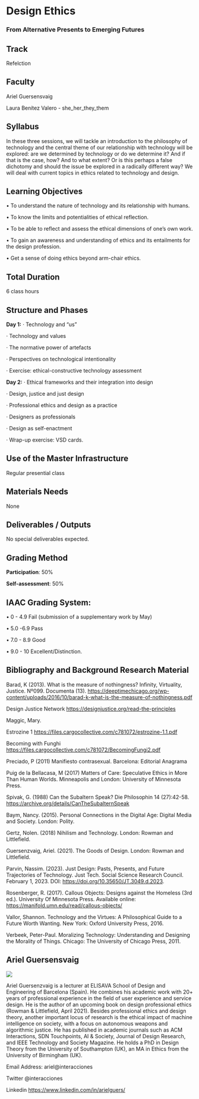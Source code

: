 # Design Ethics
### From Alternative Presents to Emerging Futures

## Track
Refelction

## Faculty
Ariel Guersensvaig

Laura Benítez Valero - she_her_they_them


## Syllabus

In these three sessions, we will tackle an introduction to the philosophy of technology and the central theme of our relationship with technology will be explored: are we determined by technology or do we determine it? And if that is the case, how? And to what extent? Or is this perhaps a false dichotomy and should the issue be explored in a radically different way? We will deal with current topics in ethics related to technology and design.
​​
## Learning Objectives

•	To understand the nature of technology and its relationship with humans.

•	To know the limits and potentialities of ethical reflection.

•	To be able to reflect and assess the ethical dimensions of one’s own work.

•	To gain an awareness and understanding of ethics and its entailments for the design profession.

•	Get a sense of doing ethics beyond arm-chair ethics.


## Total Duration
6 class hours

## Structure and Phases

**Day 1:**
·   	Technology and “us”

·   	Technology and values

·   	The normative power of artefacts

·   	Perspectives on technological intentionality

·   	Exercise: ethical-constructive technology assessment

**Day 2:**
·     Ethical frameworks and their integration into design

·    	Design, justice and just design

·     Professional ethics and design as a practice

·   	Designers as professionals

·   	Design as self-enactment

·   	Wrap-up exercise: VSD cards.


## Use of the Master Infrastructure
Regular presential class


## Materials Needs
None

## Deliverables / Outputs
No special deliverables expected.

## Grading Method

**Participation**: 50%

**Self-assessment**: 50%

## IAAC Grading System:

• 0 - 4.9 Fail (submission of a supplementary work by May)

• 5.0 -6.9 Pass

• 7.0 - 8.9 Good

• 9.0 - 10 Excellent/Distinction.


## Bibliography and Background Research Material

Barad, K (2013). What is the measure of nothingness? Infinity, Virtuality, Justice. Nº099. Documenta (13).
https://deeptimechicago.org/wp-content/uploads/2016/10/barad-k-what-is-the-measure-of-nothingness.pdf

Design Justice Network  https://designjustice.org/read-the-principles

Maggic, Mary.

Estrozine 1 https://files.cargocollective.com/c781072/estrozine-1.1.pdf

Becoming with Funghi https://files.cargocollective.com/c781072/BecomingFungi2.pdf

Preciado, P (2011) Manifiesto contrasexual. Barcelona: Editorial Anagrama

Puig de la Bellacasa, M (2017) Matters of Care: Speculative Ethics in More Than Human Worlds. Minneapolis and London: University of Minnesota Press.

Spivak, G. (1988) Can the Subaltern Speak? Die Philosophin 14 (27):42-58.
https://archive.org/details/CanTheSubalternSpeak

Baym, Nancy. (2015). Personal Connections in the Digital Age: Digital Media and Society. London: Polity.

Gertz, Nolen. (2018) Nihilism and Technology. London: Rowman and Littlefield.

Guersenzvaig, Ariel. (2021). The Goods of Design. London: Rowman and Littlefield.

Parvin, Nassim. (2023). Just Design: Pasts, Presents, and Future Trajectories of Technology. Just Tech. Social Science Research Council. February 1, 2023. DOI: https://doi.org/10.35650/JT.3049.d.2023.

Rosenberger, R. (2017). Callous Objects: Designs against the Homeless (3rd ed.). University Of Minnesota Press. Available online: https://manifold.umn.edu/read/callous-objects/

Vallor, Shannon. Technology and the Virtues: A Philosophical Guide to a Future Worth Wanting. New York: Oxford University Press, 2016.

Verbeek, Peter-Paul. Moralizing Technology: Understanding and Designing the Morality of Things. Chicago: The University of Chicago Press, 2011.



## Ariel Guersensvaig

![](../../../assets/images/faculty_photos/ariel_guersensvaig.jpg)

Ariel Guersenzvaig is a lecturer at ELISAVA School of Design and Engineering of Barcelona (Spain). He combines his academic work with 20+ years of professional experience in the field of user experience and service design. He is the author of an upcoming book on design professional ethics (Rowman & Littlefield, April 2021). Besides professional ethics and design theory, another important locus of research is the ethical impact of machine intelligence on society, with a focus on autonomous weapons and algorithmic justice. He has published in academic journals such as ACM Interactions, SDN Touchpoints, AI & Society, Journal of Design Research, and IEEE Technology and Society Magazine. He holds a PhD in Design Theory from the University of Southampton (UK), an MA in Ethics from the University of Birmingham (UK).

Email Address: ariel@interacciones

Twitter @interacciones

Linkedin https://www.linkedin.com/in/arielguers/
